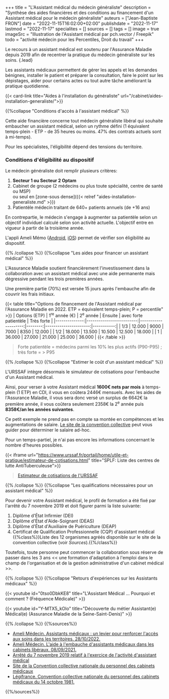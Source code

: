+++
title = "L'Assistant médical du médecin généraliste"
description = "Synthèse des aides financières et des conditions au financement d'un Assistant médical pour le médecin généraliste"
auteurs = ["Jean-Baptiste FRON"]
date = "2022-11-15T16:02:00+02:00"
publishdate = "2022-11-17"
lastmod = "2022-11-17"
specialites = []
sources = []
tags = []
image = true
imageSrc = "Illustration de l'Assistant médical par pch.vector / Freepik"
todo = "activité médecin pour les Percentiles, Droit du travail"
+++

Le recours à un assistant médical est soutenu par l'Assurance Maladie depuis 2019 afin de recentrer la pratique du médecin généraliste sur les soins.
{.lead}

Les assistants médicaux permettent de gérer les appels et les demandes bénignes, installer le patient et préparer la consultation, faire le point sur les dépistages, aider pour certains actes ou tout autre tâche améliorant la pratique quotidienne.

{{< card-link title="Aides à l'installation du généraliste" url="/cabinet/aides-installation-generaliste/">}}

{{%collapse "Conditions d'accès à l'assistant médical" %}}

Cette aide financière concerne tout médecin généraliste libéral qui souhaite embaucher un assistant médical, selon un rythme défini (1 équivalent temps-plein - ETP - de 35 heures ou moins. 47% des contrats actuels sont à mi-temps).

Pour les spécialistes, l'éligibilité dépend des tensions du territoire.

### Conditions d'éligibilité au dispositif

Le médecin généraliste doit remplir plusieurs critères:

1. **Secteur 1 ou Secteur 2 Optam**
2. Cabinet de groupe (2 médecins ou plus toute spécialité, centre de santé ou MSP)  
   ou seul en [zone-sous dense]({{< relref "aides-installation-generaliste.md" >}})
3. Patientèle médecin traitant de 640+ patients annuels (de +16 ans)

En contrepartie, le médecin s'engage à augmenter sa patientèle selon un objectif individuel calculé selon son activité actuelle. L'objectif entre en vigueur à partir de la troisième année.

L'appli Ameli Mémo ([Android](https://play.google.com/store/apps/details?id=fr.cnamts.amelimemo&hl=fr), [iOS](https://apps.apple.com/fr/app/ameli-m%C3%A9mo/id1304468265)) permet de vérifier son éligibilité au dispositif.

{{% /collapse %}}
{{%collapse "Les aides pour financer un assistant médical" %}}

L'Assurance Maladie soutient financièrement l'investissement dans la collaboration avec un assistant médical avec une aide permanente mais dégressive pendant les trois premières années.

Une première partie (70%) est versée 15 jours après l'embauche afin de couvrir les frais initiaux.

{{< table title="Options de financement de l'Assistant médical par l'Assurance Maladie en 2022. ETP = équivalent temps-plein; P = percentile" >}}
| Options (ETP) | 1<sup>re</sup> année (€) | 2<sup>e</sup> année | Ensuite | avec forte patientèle | Très forte |
|--------------:|-------------------------:|--------------------:|--------:|----------------------:|-----------:|
| 1/3           | 12.000                   | 9000                | 7000    | 8350                  | 12.000     |
| 1/2           | 18.000                   | 13.500              | 10.500  | 12.500                | 18.000     |
| 1             | 36.000                   | 27.000              | 21.000  | 25.000                | 36.000     |
{{< /table >}}

> Forte patientèle = médecins parmi les 10% les plus actifs (P90-P95) ; très forte = > P95

{{% /collapse %}}
{{%collapse "Estimer le coût d'un assistant médical" %}}

L'URSSAF intègre désormais le simulateur de cotisations pour l'embauche d'un Assistant médical.

Ainsi, pour verser à votre Assistant médical **1600€ nets par mois** à temps-plein (1 ETP) en CDI, il vous en coûtera 2446€ mensuels. Avec les aides de l'Assurance Maladie, il vous sera donc versé un surplus de 6642€ la première année, il vous coûtera seulement 2358€ la 2<sup>e</sup> année puis **8358€/an les années suivantes**.

Ce petit exemple ne prend pas en compte sa montée en compétences et les augmentations de salaire. [Le site de la convention collective](https://ccn-cabinets-medicaux.fr/connaitre-salaire-minimum/etape2#anchor_2) peut vous guider pour déterminer le salaire ad-hoc.

Pour un temps-partiel, je n'ai pas encore les informations concernant le nombre d'heures possibles.

{{< iframe url="https://www.urssaf.fr/portail/home/utile-et-pratique/estimateur-de-cotisations.html" title="SPLF: Liste des centres de lutte AntiTuberculeuse">}}

> [Estimateur de cotisations de l'URSSAF](https://www.urssaf.fr/portail/home/utile-et-pratique/estimateur-de-cotisations.html)

{{% /collapse %}}
{{%collapse "Les qualifications nécessaires pour un assistant médical" %}}

Pour devenir votre Assistant médical, le profil de formation a été fixé par l'arrêté du 7 novembre 2019 et doit figurer parmi la liste suivante:

1. Diplôme d'État Infirmier (DEI)
2. Diplôme d'État d'Aide-Soignant (DEAS)
3. Diplôme d'État d'Auxiliaire de Puériculture (DEAP)
4. Certificat de Qualification Professionnelle (CQP) d'assistant médical  
  {{%class%}}Liste des 12 organismes agréés disponible sur le site de la convention collective (voir *Sources*).{{%/class%}}

Toutefois, toute personne peut commencer la collaboration sous réserve de passer dans les 3 ans << une formation d'adaptation à l'emploi dans le champ de l'organisation et de la gestion administrative d'un cabinet médical >>.

{{% /collapse %}}
{{%collapse "Retours d'expériences sur les Assistants médicaux" %}}

{{< youtube id="0tso0DbkKE8" title="L'Assistant Médical ... Pourquoi et comment ? (Fréquence Médicale)" >}}

{{< youtube id="Y-MTX5_kOlo" title="Découverte du métier Assistant(e) Médical(e) (Assurance Maladie de la Seine-Saint-Denis)" >}}

{{% /collapse %}}
{{%sources%}}

- [Ameli Médecin. Assistants médicaux : un levier pour renforcer l'accès aux soins dans les territoires. 28/10/2022.](https://www.ameli.fr/medecin/actualites/assistants-medicaux-un-levier-pour-renforcer-l-acces-aux-soins-dans-les-territoires)
- [Ameli Médecin.  L'aide à l'embauche d'assistants médicaux dans les cabinets libéraux. 08/09/2021.](https://www.ameli.fr/medecin/exercice-liberal/vie-cabinet/aides-financieres/aide-embauche-assistants-medicaux)
- [Arrêté du 7 novembre 2019 relatif à l'exercice de l'activité d'assistant médical](https://www.legifrance.gouv.fr/jorf/id/JORFTEXT000039364029)
- [Site de la Convention collective nationale du personnel des cabinets médicaux](https://ccn-cabinets-medicaux.fr/assistants-medicaux)
- [Légifrance. Convention collective nationale du personnel des cabinets médicaux du 14 octobre 1981.](https://www.legifrance.gouv.fr/conv_coll/id/KALICONT000005635409/)

{{%/sources%}}
